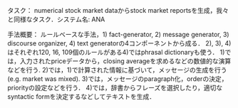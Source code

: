 タスク： numerical stock market dataからstock market reportsを生成，我々と同様なタスク．システム名: ANA

手法概要： ルールベースな手法，1) fact-generator, 2) message generator, 3) discourse organizer, 4) text generatorの4コンポーネントから成る． 2), 3), 4)はそれぞれ120, 16, 109個のルールがある4)ではphrasal dictionaryも使う． 1)では，入力されたpriceデータから，closing averageを求めるなどの数値的な演算などを行う. 2)では，1)で計算された情報に基づいて，メッセージの生成を行う(e.g. market was mixed). 3)では，メッセージのparagraph化，orderの決定，priorityの設定などを行う． 4)では，辞書からフレーズを選択したり，適切なsyntactic formを決定するなどしてテキストを生成．
